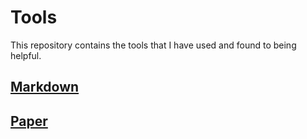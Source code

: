 # Tools
This repository contains the tools that I have used and found to being helpful.

## [Markdown](https://github.com/connectwithprakash/tools/blob/main/markdown.md)
## [Paper](https://github.com/connectwithprakash/tools/blob/main/paper.md)
